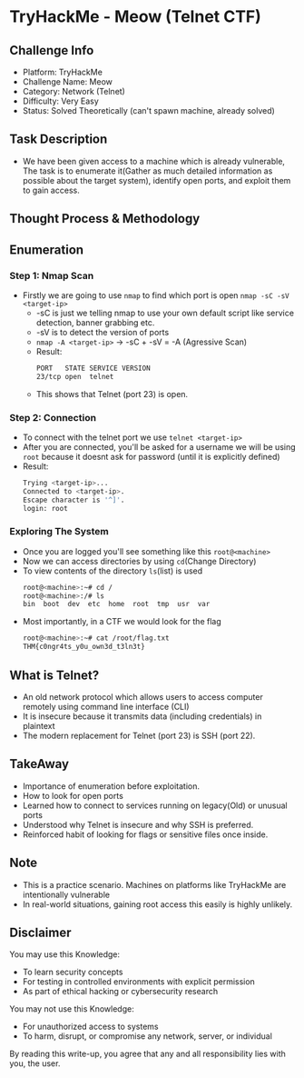 # TryHackMe - Meow (Telnet CTF)

## Challenge Info
* Platform: TryHackMe
* Challenge Name: Meow
* Category: Network (Telnet)
* Difficulty: Very Easy
* Status: Solved Theoretically (can't spawn machine, already solved)

## Task Description
* We have been given access to a machine which is already vulnerable, The task is to enumerate it(Gather as much detailed information as possible about the target system), identify open ports, and exploit them to gain access.

## Thought Process & Methodology
## Enumeration

### Step 1: Nmap Scan

* Firstly we are going to use `nmap` to find which port is open
    `nmap -sC -sV <target-ip>`
  * -sC is just we telling nmap to use your own default script like service detection, banner grabbing etc.
  * -sV is to detect the version of ports
  * `nmap -A <target-ip>` -> -sC + -sV = -A (Agressive Scan)
  * Result:
    ```bash
    PORT   STATE SERVICE VERSION
    23/tcp open  telnet
  * This shows that Telnet (port 23) is open.
  
### Step 2: Connection

* To connect with the telnet port we use `telnet <target-ip>`
* After you are connected, you'll be asked for a username we will be using `root` because it doesnt ask for password (until it is explicitly defined)
* Result:
  ```bash
  Trying <target-ip>...
  Connected to <target-ip>.
  Escape character is '^]'.
  login: root

### Exploring The System

* Once you are logged you'll see something like this `root@<machine>`
* Now we can access directories by using `cd`(Change Directory)
* To view contents of the directory `ls`(list) is used
  ```bash
  root@<machine>:~# cd /
  root@<machine>:/# ls
  bin  boot  dev  etc  home  root  tmp  usr  var
* Most importantly, in a CTF we would look for the flag
  ```bash
  root@<machine>:~# cat /root/flag.txt
  THM{c0ngr4ts_y0u_own3d_t3ln3t}

## What is Telnet?
* An old network protocol which allows users to access computer remotely using command line interface (CLI)
* It is insecure because it transmits data (including credentials) in plaintext
* The modern replacement for Telnet (port 23) is SSH (port 22).

## TakeAway
* Importance of enumeration before exploitation.
* How to look for open ports
* Learned how to connect to services running on legacy(Old) or unusual ports
* Understood why Telnet is insecure and why SSH is preferred.
* Reinforced habit of looking for flags or sensitive files once inside.

## Note
* This is a practice scenario. Machines on platforms like TryHackMe are intentionally vulnerable
* In real-world situations, gaining root access this easily is highly unlikely.
  
## Disclaimer

You may use this Knowledge:

* To learn security concepts
* For testing in controlled environments with explicit permission
* As part of ethical hacking or cybersecurity research

You may not use this Knowledge:

* For unauthorized access to systems
* To harm, disrupt, or compromise any network, server, or individual

By reading this write-up, you agree that any and all responsibility lies with you, the user.
